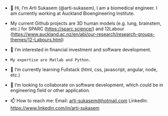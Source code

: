 - 👋 Hi, I’m Arti Sukasem (@arti-sukasem), I am a biomedical engineer. I am currently working at Auckland Bioengineering Institute. 
-  My current Github projects are 3D human models (e.g. lung, brainstem, etc.) for SPARC (https://sparc.science/) and 12Labour (https://www.auckland.ac.nz/en/abi/our-research/research-groups-themes/12-Labours.html)

- 👀 I’m interested in financial investment and software development. 
-     My expertise are Matlab and Python.
- 🌱 I’m currently learning Fullstack (html, css, javascript, angular, node, etc.)
- 💞️ I’m looking to collaborate on software development, which could be in engineering field or other application.
- 📫 How to reach me: 
    Email: arti-sukasem@hotmail.com
    LinkedIn: https://www.linkedin.com/in/arti-sukasem
    
<!---
arti-sukasem/arti-sukasem is a ✨ special ✨ repository because its `README.md` (this file) appears on your GitHub profile.
You can click the Preview link to take a look at your changes.
--->

